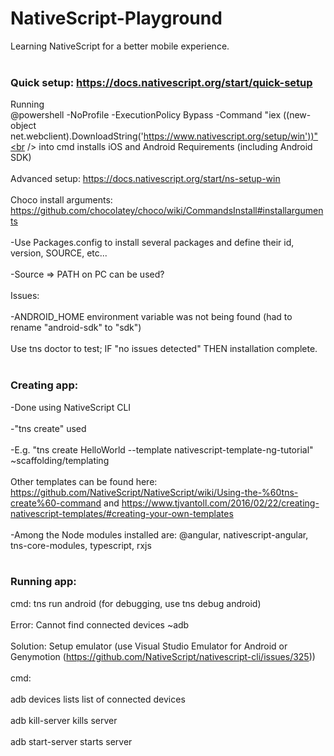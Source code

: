 # NativeScript-Playground
Learning NativeScript for a better mobile experience.<br />
<br />
### Quick setup: https://docs.nativescript.org/start/quick-setup<br />
Running<br /> 
@powershell -NoProfile -ExecutionPolicy Bypass -Command "iex ((new-object net.webclient).DownloadString('https://www.nativescript.org/setup/win'))"<br />
into cmd installs iOS and Android Requirements (including Android SDK)<br />
<br />
Advanced setup: https://docs.nativescript.org/start/ns-setup-win<br />
<br />
Choco install arguments: https://github.com/chocolatey/choco/wiki/CommandsInstall#installarguments<br />
<br />
-Use Packages.config to install several packages and define their id, version, SOURCE, etc... <br />
<br />
-Source => PATH on PC can be used?<br />
<br />
Issues:<br />
<br />
-ANDROID_HOME environment variable was not being found (had to rename "android-sdk" to "sdk")<br />
<br />
Use tns doctor to test; IF "no issues detected" THEN installation complete.<br />
<br />
### Creating app: <br />
-Done using NativeScript CLI<br />
<br />
-"tns create" used<br />
<br />
-E.g. "tns create HelloWorld --template nativescript-template-ng-tutorial" ~scaffolding/templating<br />
<br />
Other templates can be found here: https://github.com/NativeScript/NativeScript/wiki/Using-the-%60tns-create%60-command and https://www.tjvantoll.com/2016/02/22/creating-nativescript-templates/#creating-your-own-templates<br />
<br />
-Among the Node modules installed are: @angular, nativescript-angular, tns-core-modules, typescript, rxjs<br />
<br />
### Running app:<br />
cmd: tns run android (for debugging, use tns debug android)<br />
<br />
Error: Cannot find connected devices ~adb <br />
<br />
Solution: Setup emulator (use Visual Studio Emulator for Android or Genymotion (https://github.com/NativeScript/nativescript-cli/issues/325))<br />
<br />
cmd: <br />
<br />
adb devices lists list of connected devices<br />
<br />
adb kill-server kills server<br />
<br />
adb start-server starts server<br />

